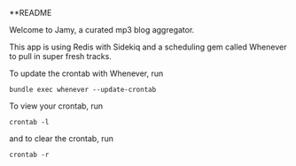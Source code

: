 **README

Welcome to Jamy, a curated mp3 blog aggregator.  

This app is using Redis with Sidekiq and a scheduling gem called Whenever to pull in super fresh tracks.  

To update the crontab with Whenever, run

```
bundle exec whenever --update-crontab
```

To view your crontab, run

```
crontab -l
```

and to clear the crontab, run
```
crontab -r
```



